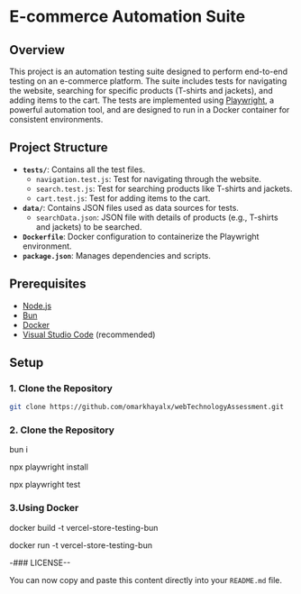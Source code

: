 # E-commerce Automation Suite

## Overview

This project is an automation testing suite designed to perform end-to-end testing on an e-commerce platform. The suite includes tests for navigating the website, searching for specific products (T-shirts and jackets), and adding items to the cart. The tests are implemented using [Playwright](https://playwright.dev/), a powerful automation tool, and are designed to run in a Docker container for consistent environments.

## Project Structure

- **`tests/`**: Contains all the test files.
  - `navigation.test.js`: Test for navigating through the website.
  - `search.test.js`: Test for searching products like T-shirts and jackets.
  - `cart.test.js`: Test for adding items to the cart.
- **`data/`**: Contains JSON files used as data sources for tests.
  - `searchData.json`: JSON file with details of products (e.g., T-shirts and jackets) to be searched.
- **`Dockerfile`**: Docker configuration to containerize the Playwright environment.
- **`package.json`**: Manages dependencies and scripts.

## Prerequisites

- [Node.js](https://nodejs.org/)
- [Bun](https://bun.sh/)
- [Docker](https://www.docker.com/)
- [Visual Studio Code](https://code.visualstudio.com/) (recommended)

## Setup

### 1. Clone the Repository

```bash
git clone https://github.com/omarkhayalx/webTechnologyAssessment.git
```
### 2. Clone the Repository
bun i

npx playwright install

npx playwright test

### 3.Using Docker

docker build -t vercel-store-testing-bun

docker run -t vercel-store-testing-bun


-### LICENSE--

You can now copy and paste this content directly into your `README.md` file.





